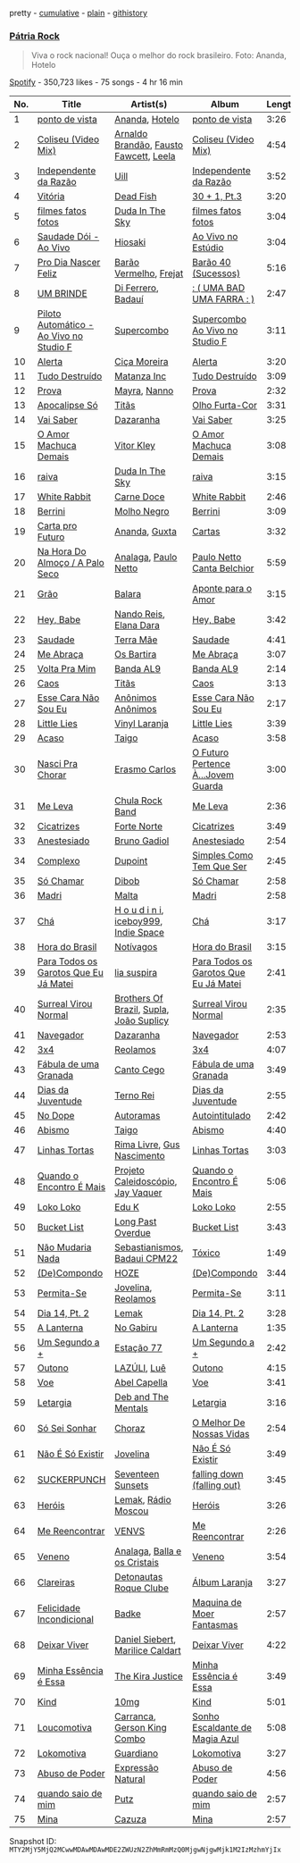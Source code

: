pretty - [cumulative](/playlists/cumulative/37i9dQZF1DX2nd8BSnFnzT.md) - [plain](/playlists/plain/37i9dQZF1DX2nd8BSnFnzT) - [githistory](https://github.githistory.xyz/mackorone/spotify-playlist-archive/blob/main/playlists/plain/37i9dQZF1DX2nd8BSnFnzT)

### [Pátria Rock](https://open.spotify.com/playlist/37i9dQZF1DX2nd8BSnFnzT)

> Viva o rock nacional! Ouça o melhor do rock brasileiro\. Foto: Ananda, Hotelo

[Spotify](https://open.spotify.com/user/spotify) - 350,723 likes - 75 songs - 4 hr 16 min

| No. | Title | Artist(s) | Album | Length |
|---|---|---|---|---|
| 1 | [ponto de vista](https://open.spotify.com/track/0NfqR1Kf2opCwXPaNVouRY) | [Ananda](https://open.spotify.com/artist/2TqXAXuNUnnzzCTuAs5DX5), [Hotelo](https://open.spotify.com/artist/11LYUBREaqNaJcruqe26lH) | [ponto de vista](https://open.spotify.com/album/0nD3dR5hkxS3g1DyCATB9U) | 3:26 |
| 2 | [Coliseu \(Video Mix\)](https://open.spotify.com/track/3uND74WMJKkkHVrtCvSrb5) | [Arnaldo Brandão](https://open.spotify.com/artist/31tPxXZRs26Tcw8o4xYclY), [Fausto Fawcett](https://open.spotify.com/artist/5qlJRHM85YKmfOdD1fNe2O), [Leela](https://open.spotify.com/artist/11irmEzISytQwB3G8uhC5E) | [Coliseu \(Video Mix\)](https://open.spotify.com/album/3vcJVRGUpB5slAtA3A3cKy) | 4:54 |
| 3 | [Independente da Razão](https://open.spotify.com/track/5erOum9abFhuRW9YCwuOPj) | [Uill](https://open.spotify.com/artist/6pO2XYME0r2OPJ6Z5PMruj) | [Independente da Razão](https://open.spotify.com/album/2ovuSZfZRELsEwD2FT52iS) | 3:52 |
| 4 | [Vitória](https://open.spotify.com/track/2uRlVcj6AjZKAMP2Gc1xpj) | [Dead Fish](https://open.spotify.com/artist/7Lvg39k5XgXevGR767ikYI) | [30 + 1, Pt.3](https://open.spotify.com/album/13x5PRkYrO2vLrTntH0Jkh) | 3:20 |
| 5 | [filmes fatos fotos](https://open.spotify.com/track/5EcBZmnE3VUhqES2HdNtwv) | [Duda In The Sky](https://open.spotify.com/artist/7JMMxGGAQVHUU3KAGHVUFu) | [filmes fatos fotos](https://open.spotify.com/album/1UepRjCZjyoz4PWNmZbEP1) | 3:04 |
| 6 | [Saudade Dói \- Ao Vivo](https://open.spotify.com/track/5jzAFg9kFigSq8afOJlNFE) | [Hiosaki](https://open.spotify.com/artist/7wYvRV1aFfU9UlGDxoZQFY) | [Ao Vivo no Estúdio](https://open.spotify.com/album/3BRJUhDcvOtQgpmiuDOVDQ) | 3:04 |
| 7 | [Pro Dia Nascer Feliz](https://open.spotify.com/track/2eS2ehUejP0cvXId8hRPNN) | [Barão Vermelho](https://open.spotify.com/artist/5zq0SGWxrmzpTSXkBEQzMj), [Frejat](https://open.spotify.com/artist/3WVjDclrbHsxjxhiOqHdnw) | [Barão 40 \(Sucessos\)](https://open.spotify.com/album/1hY5slKrrcJ3WsQ6IF3rCm) | 5:16 |
| 8 | [UM BRINDE](https://open.spotify.com/track/31QQG8R4qmLQjIDoguBCzZ) | [Di Ferrero](https://open.spotify.com/artist/2aimTInXI8IgnUeEwu25mB), [Badauí](https://open.spotify.com/artist/0LrCKlBX9FiDmCjs3epwCb) | [: \( UMA BAD UMA FARRA : \)](https://open.spotify.com/album/4LOdX7PgbZyzNRq7uRolv6) | 2:47 |
| 9 | [Piloto Automático \- Ao Vivo no Studio F](https://open.spotify.com/track/2jaF9qxuI3hqvfH3xKlQcu) | [Supercombo](https://open.spotify.com/artist/73HkjgziMO6I83vFOS8mo1) | [Supercombo Ao Vivo no Studio F](https://open.spotify.com/album/3DnxGjjJhlvXuUgSkQpqvp) | 3:11 |
| 10 | [Alerta](https://open.spotify.com/track/4lnTk0oPt5GLSzwrs1mjAX) | [Ciça Moreira](https://open.spotify.com/artist/6d4FihzI3byHpea2O2SCJt) | [Alerta](https://open.spotify.com/album/60BEBdhWozkZlmna9QmwZS) | 3:20 |
| 11 | [Tudo Destruído](https://open.spotify.com/track/1EJ7ENX4o7pKn6w6R6HGxB) | [Matanza Inc](https://open.spotify.com/artist/7bk87UI7INqojGTxngyfhk) | [Tudo Destruído](https://open.spotify.com/album/4m8NyqdTP1zcSEKHZiHzVp) | 3:09 |
| 12 | [Prova](https://open.spotify.com/track/5VLsC6rl5IYGs0ZnEk1Cv8) | [Mayra](https://open.spotify.com/artist/3XSWVsSggcTo6Bv8pcDqnt), [Nanno](https://open.spotify.com/artist/4UnPlU7ZiB5msWRpEDYsP3) | [Prova](https://open.spotify.com/album/6RmjVpt4iAIBOh8apPlENU) | 2:32 |
| 13 | [Apocalipse Só](https://open.spotify.com/track/3QLs0Z5L9aXhbXAXLn5RUB) | [Titãs](https://open.spotify.com/artist/2euX7vCVnJy3TVEGfc0RCl) | [Olho Furta\-Cor](https://open.spotify.com/album/29dpVqKyiV7IHzaBdU2ZhK) | 3:31 |
| 14 | [Vai Saber](https://open.spotify.com/track/3saLejtlN4SwXdMsgraD81) | [Dazaranha](https://open.spotify.com/artist/5Tj3XpWt9Z17NR581kYPQY) | [Vai Saber](https://open.spotify.com/album/42ObjQ6VVIqs1NFSQ8vVeo) | 3:25 |
| 15 | [O Amor Machuca Demais](https://open.spotify.com/track/1b6M0tk69Qrcz8lxHpU82U) | [Vitor Kley](https://open.spotify.com/artist/4FGcERJWMg8ENOLixwF71U) | [O Amor Machuca Demais](https://open.spotify.com/album/2FVmfh4CBS9MnwDaXvBCwB) | 3:08 |
| 16 | [raiva](https://open.spotify.com/track/5ohmUHZRVYckbotO3zP30w) | [Duda In The Sky](https://open.spotify.com/artist/7JMMxGGAQVHUU3KAGHVUFu) | [raiva](https://open.spotify.com/album/3ahG4lLXnrvZjc9Sb89BP1) | 3:15 |
| 17 | [White Rabbit](https://open.spotify.com/track/54pB8OIuoBTo0zb7PnM562) | [Carne Doce](https://open.spotify.com/artist/01F64hXfIisZbwBf1VCwQT) | [White Rabbit](https://open.spotify.com/album/6CGbvVdgtohBklk6hpUOjr) | 2:46 |
| 18 | [Berrini](https://open.spotify.com/track/0qbgGOjkWnWrjBj91QPTsV) | [Molho Negro](https://open.spotify.com/artist/51aX6xmdT0iMI1FNCONTzR) | [Berrini](https://open.spotify.com/album/3Y8jVYw1s5O5bHSdzMrr7N) | 3:09 |
| 19 | [Carta pro Futuro](https://open.spotify.com/track/2Tq3XVQ3iWVVxX2hDZhNyn) | [Ananda](https://open.spotify.com/artist/2TqXAXuNUnnzzCTuAs5DX5), [Guxta](https://open.spotify.com/artist/3LutKkAZcYI7vS81R2yJjy) | [Cartas](https://open.spotify.com/album/1pBoUcfZM0WaiOlAEb7TRb) | 3:32 |
| 20 | [Na Hora Do Almoço / A Palo Seco](https://open.spotify.com/track/4Bvvp40pmZiwJjLrcNAqby) | [Analaga](https://open.spotify.com/artist/4LTPxLxjiT5pzYd5WZAR3v), [Paulo Netto](https://open.spotify.com/artist/6ebH5jdXkPZICrWB9Tq5gm) | [Paulo Netto Canta Belchior](https://open.spotify.com/album/6kzqkPyiNU1pejNpCLfMPp) | 5:59 |
| 21 | [Grão](https://open.spotify.com/track/6Q9qlZBRJlBEEaZkbDwsDa) | [Balara](https://open.spotify.com/artist/3jPnaM0ap5aM9xEe16hjgp) | [Aponte para o Amor](https://open.spotify.com/album/6L57HZXTfINznVAuKzC9DQ) | 3:15 |
| 22 | [Hey, Babe](https://open.spotify.com/track/1TUv8ap6Kr4ilS1nKBAH4l) | [Nando Reis](https://open.spotify.com/artist/7n1XMwvxPf10t4OX6h6Ufy), [Elana Dara](https://open.spotify.com/artist/4wh03gpwWgB5koOyZr8XxB) | [Hey, Babe](https://open.spotify.com/album/2EeHe5LaOe1diWalr9K4iT) | 3:42 |
| 23 | [Saudade](https://open.spotify.com/track/5bZtXjf3bO9OYt79JkV8oR) | [Terra Mãe](https://open.spotify.com/artist/3w4NvViETYpiejNiMsHMRr) | [Saudade](https://open.spotify.com/album/1ZThEIe5A4k89IX6zZXrzu) | 4:41 |
| 24 | [Me Abraça](https://open.spotify.com/track/1e8JXEWfUfWXIMbf8enKOd) | [Os Bartira](https://open.spotify.com/artist/3xXG7d3Coe0jSFY5GNSm9w) | [Me Abraça](https://open.spotify.com/album/12K7FgfBnoMW5CnzH5CIRA) | 3:07 |
| 25 | [Volta Pra Mim](https://open.spotify.com/track/5WBGraMuV2Zb7mODUPSvRL) | [Banda AL9](https://open.spotify.com/artist/1IbLVq7OjqcArp3TkgfaOX) | [Banda AL9](https://open.spotify.com/album/5agyY1IhTHqDC42g8ww23g) | 2:14 |
| 26 | [Caos](https://open.spotify.com/track/5MJmQ49C7xzUo9wqZON1Gb) | [Titãs](https://open.spotify.com/artist/2euX7vCVnJy3TVEGfc0RCl) | [Caos](https://open.spotify.com/album/5h6gunYAsVRDcoLOHh7CI4) | 3:13 |
| 27 | [Esse Cara Não Sou Eu](https://open.spotify.com/track/7In1OiMVJnQM99n4hGhbkN) | [Anônimos Anônimos](https://open.spotify.com/artist/5UWDldtq4b6RU5vo554Xnc) | [Esse Cara Não Sou Eu](https://open.spotify.com/album/1lr1Ghu1rcRS1CbcKESLqm) | 2:17 |
| 28 | [Little Lies](https://open.spotify.com/track/6MNKLJJbFmSD5eIZ6tyTOB) | [Vinyl Laranja](https://open.spotify.com/artist/1LvWAKQ20drCAtoMXmbl71) | [Little Lies](https://open.spotify.com/album/3ito4x3nxnkTns1IEznIAN) | 3:39 |
| 29 | [Acaso](https://open.spotify.com/track/2wSLrkw84GBlAzyEGjnTih) | [Taigo](https://open.spotify.com/artist/0mS8emPKSszolKVZVR9fO8) | [Acaso](https://open.spotify.com/album/4bjYx9mngwSOXVRNXpZzT9) | 3:58 |
| 30 | [Nasci Pra Chorar](https://open.spotify.com/track/2ic5BZuPlp4HLH8JOlTqwS) | [Erasmo Carlos](https://open.spotify.com/artist/6cHQUDAPGKRE2NbVjBlOcz) | [O Futuro Pertence À...Jovem Guarda](https://open.spotify.com/album/6tmMkqINb8TkUxyxwtqSwb) | 3:00 |
| 31 | [Me Leva](https://open.spotify.com/track/68MYCFMYcrYDxrjcspj0C7) | [Chula Rock Band](https://open.spotify.com/artist/3BAlYFunKDeXI5FeTzhIUg) | [Me Leva](https://open.spotify.com/album/33gv5MklLKldDaGCDcB1zx) | 2:36 |
| 32 | [Cicatrizes](https://open.spotify.com/track/24I2J5wbWmy25ftfgsOLGh) | [Forte Norte](https://open.spotify.com/artist/5BnsBwbTCpt3f37fQerMux) | [Cicatrizes](https://open.spotify.com/album/1KuS8PL0K7I22EXIvOw29n) | 3:49 |
| 33 | [Anestesiado](https://open.spotify.com/track/148IPSNoDbIEVdfwIIsxHx) | [Bruno Gadiol](https://open.spotify.com/artist/0UlEgLbUMrAuiWGptQzCJ3) | [Anestesiado](https://open.spotify.com/album/4o3Aga2Oc5GbQNNE6dJySZ) | 2:54 |
| 34 | [Complexo](https://open.spotify.com/track/2u3a7VO5uB9xQlycZj1FOh) | [Dupoint](https://open.spotify.com/artist/54GML44bZteHh8aoqc644G) | [Simples Como Tem Que Ser](https://open.spotify.com/album/0WkYLnLlNroMfXDltInQJb) | 2:45 |
| 35 | [Só Chamar](https://open.spotify.com/track/67XJR4zyKkmq79mqgiPaBP) | [Dibob](https://open.spotify.com/artist/5unSnRQbVY6bEHkfNfgX5R) | [Só Chamar](https://open.spotify.com/album/5muZEDqjv0fVSY3e2ZeV96) | 2:58 |
| 36 | [Madri](https://open.spotify.com/track/5TZB7FD8GDhzd9qS8BK4B3) | [Malta](https://open.spotify.com/artist/17NbypXXnsLwf15wqq32IG) | [Madri](https://open.spotify.com/album/01Kqulu74DLpLs7NVW8L80) | 2:58 |
| 37 | [Chá](https://open.spotify.com/track/4GaUS9fESqZsMdk7aqnexu) | [H o u d i n i](https://open.spotify.com/artist/2xysuV21VYh93dle4QZq7T), [iceboy999](https://open.spotify.com/artist/1PK0jb0W4nrxZItuuCUwXK), [Indie Space](https://open.spotify.com/artist/0W1Rb8JlinMAExLtluwWxr) | [Chá](https://open.spotify.com/album/4gSJ0HsE10n2Ci2nDfg9kg) | 3:17 |
| 38 | [Hora do Brasil](https://open.spotify.com/track/1oFIcBntvDjPU1tZ0yNYIN) | [Notívagos](https://open.spotify.com/artist/0llzGPxlorxbuUUwg04Emr) | [Hora do Brasil](https://open.spotify.com/album/73UFcMw5mHNqu682gX6vqx) | 3:15 |
| 39 | [Para Todos os Garotos Que Eu Já Matei](https://open.spotify.com/track/6lgVeRqNEqBRsdQr8MKW7P) | [lia suspira](https://open.spotify.com/artist/1dcS0XcfidYHAYJ5zGUMvr) | [Para Todos os Garotos Que Eu Já Matei](https://open.spotify.com/album/0Q8jEA0Z3dJDJDIBbibA2Q) | 2:41 |
| 40 | [Surreal Virou Normal](https://open.spotify.com/track/6Gr9FShs2iESYZQYYmpaj4) | [Brothers Of Brazil](https://open.spotify.com/artist/0QqgRMoOctM3qIx10yttX6), [Supla](https://open.spotify.com/artist/7F0xfkXz1ucZLGi6ktLelR), [João Suplicy](https://open.spotify.com/artist/3JHPlT7Y0cMwVaEeaeZdiq) | [Surreal Virou Normal](https://open.spotify.com/album/0a00Z3Hsiiyth9m6DJ7K58) | 2:35 |
| 41 | [Navegador](https://open.spotify.com/track/4wFWxZHE1vosfLgLeACN1D) | [Dazaranha](https://open.spotify.com/artist/5Tj3XpWt9Z17NR581kYPQY) | [Navegador](https://open.spotify.com/album/7q4llfL8SITrKE6vTzO463) | 2:53 |
| 42 | [3x4](https://open.spotify.com/track/1yJoc6Njyss9p4dV3uVVqB) | [Reolamos](https://open.spotify.com/artist/00fzvFKe5X1o9J6sIQwFxq) | [3x4](https://open.spotify.com/album/0RLW1QCz5QJf7TsbTBpbtW) | 4:07 |
| 43 | [Fábula de uma Granada](https://open.spotify.com/track/4OdsxenDbioHIBtVH0jNow) | [Canto Cego](https://open.spotify.com/artist/6QTbpmAmWmgLk7O1cZlXin) | [Fábula de uma Granada](https://open.spotify.com/album/3TX34giAZUWsHL3rQOMPtK) | 3:49 |
| 44 | [Dias da Juventude](https://open.spotify.com/track/64h7945jIYmp90J9OTNMHN) | [Terno Rei](https://open.spotify.com/artist/7c8kQb9AUntvapfnuC3IhF) | [Dias da Juventude](https://open.spotify.com/album/2Mw5D7bDq20kHVHawd2ovC) | 2:55 |
| 45 | [No Dope](https://open.spotify.com/track/6hK9ZwfGFXChenmoRMA3QO) | [Autoramas](https://open.spotify.com/artist/6IwPtS5L4cV9yCB66mhheZ) | [Autointitulado](https://open.spotify.com/album/11vCaFZctm7B0iZZHWF1gq) | 2:42 |
| 46 | [Abismo](https://open.spotify.com/track/1tn7xftRY7vRGqElMEJaE0) | [Taigo](https://open.spotify.com/artist/0mS8emPKSszolKVZVR9fO8) | [Abismo](https://open.spotify.com/album/4slCnOvaFhfeo0Qy3AZEMt) | 4:40 |
| 47 | [Linhas Tortas](https://open.spotify.com/track/1qjYklU5mEi4HEsTZ76hJ5) | [Rima Livre](https://open.spotify.com/artist/7n46rJt7U9xXm5bZ9siy6h), [Gus Nascimento](https://open.spotify.com/artist/2WeX0MjSzcLnqnZbbskV9q) | [Linhas Tortas](https://open.spotify.com/album/19R6WFL5S185IDKDVFBBqh) | 3:03 |
| 48 | [Quando o Encontro É Mais](https://open.spotify.com/track/5QA7rwtAFT2VsLwxhvS158) | [Projeto Caleidoscópio](https://open.spotify.com/artist/63RsGHmdmM2k3d9jtnMFEW), [Jay Vaquer](https://open.spotify.com/artist/7LSLnoj6uCCnE2TJ1G6kvw) | [Quando o Encontro É Mais](https://open.spotify.com/album/4UHW7w22v7Za7oCU5Quooq) | 5:06 |
| 49 | [Loko Loko](https://open.spotify.com/track/0RfgvHqnKmK24eGTc94pWy) | [Edu K](https://open.spotify.com/artist/5EAKL3hlm7BXhUTUibDIUK) | [Loko Loko](https://open.spotify.com/album/6EspF4BzCcTvYeSJvgJFjY) | 2:55 |
| 50 | [Bucket List](https://open.spotify.com/track/3PK0Lww2PbK9K808Pd3vJx) | [Long Past Overdue](https://open.spotify.com/artist/0epGwikvhwBH94d18WBMgb) | [Bucket List](https://open.spotify.com/album/0n1EoMUN7d1ZrNvAjQIvH0) | 3:43 |
| 51 | [Não Mudaria Nada](https://open.spotify.com/track/3HhI8XjrNpiwW9aYjtqLjO) | [Sebastianismos](https://open.spotify.com/artist/2L5ae8GHw7eJ0u4f331o4R), [Badaui CPM22](https://open.spotify.com/artist/3Qv5O95hn0ZxnBrshQCEZ5) | [Tóxico](https://open.spotify.com/album/2IhnZaDLX9MB5XTxwpVblS) | 1:49 |
| 52 | [\(De\)Compondo](https://open.spotify.com/track/4XoZgHircnTj5lssYHZuCH) | [HOZE](https://open.spotify.com/artist/2CIUcv8pXYRUuU4Z5IvelB) | [\(De\)Compondo](https://open.spotify.com/album/3Q4UvfGokdFcKVxtRA24xn) | 3:44 |
| 53 | [Permita\-Se](https://open.spotify.com/track/0TulXMy4nmEKaSIHOyKTtL) | [Jovelina](https://open.spotify.com/artist/3rP3sEmSvjXrlZzcujVzEY), [Reolamos](https://open.spotify.com/artist/00fzvFKe5X1o9J6sIQwFxq) | [Permita\-Se](https://open.spotify.com/album/47SsyEFkXO3mBEYHPkmsl2) | 3:11 |
| 54 | [Dia 14, Pt\. 2](https://open.spotify.com/track/6PYmytp7n49OwoC6T2gsuj) | [Lemak](https://open.spotify.com/artist/1DCcKAbUBRbTURZ6x8A7qx) | [Dia 14, Pt\. 2](https://open.spotify.com/album/597wL7HG0FMUntbLLM9ZGp) | 3:28 |
| 55 | [A Lanterna](https://open.spotify.com/track/61xLUyCTm7FVbzQUO7ihg6) | [No Gabiru](https://open.spotify.com/artist/7ohOiUqAS7HaDCUxK01Oty) | [A Lanterna](https://open.spotify.com/album/2wv7RXiKwdUu4si362Dj3P) | 1:35 |
| 56 | [Um Segundo a +](https://open.spotify.com/track/73JqxNvW3ZHv2TcTI1kh6q) | [Estação 77](https://open.spotify.com/artist/3upWS8cr9YTI656ZTuwUem) | [Um Segundo a +](https://open.spotify.com/album/6eNgn576a5qQmsMMGXssL2) | 2:42 |
| 57 | [Outono](https://open.spotify.com/track/0oD08rD3TriDPXQYFOISKt) | [LAZÚLI](https://open.spotify.com/artist/5IilR9x7kwVvC9MkAnprVP), [Luê](https://open.spotify.com/artist/38i2aXHzKEjmiKRH20Wlgj) | [Outono](https://open.spotify.com/album/4cm6Omv3PJEVPQmQmjrNfz) | 4:15 |
| 58 | [Voe](https://open.spotify.com/track/4auuWHV7lGdaYLRrCACoeT) | [Abel Capella](https://open.spotify.com/artist/6sC9qbOTdfboHJIWQF3lkw) | [Voe](https://open.spotify.com/album/7fdN4LLQLWYveuG4Mrcalp) | 3:41 |
| 59 | [Letargia](https://open.spotify.com/track/3mHsHbu0pBObm4PIO2etwK) | [Deb and The Mentals](https://open.spotify.com/artist/3adFOhZcvNnHWUSe7YwYvf) | [Letargia](https://open.spotify.com/album/3VXvMsoLDtXaGsq4JcwRlR) | 3:16 |
| 60 | [Só Sei Sonhar](https://open.spotify.com/track/7BXnoQfWd5o1r9FpR2CWFJ) | [Choraz](https://open.spotify.com/artist/2DRAfmuc82dxMgHmkKaBGg) | [O Melhor De Nossas Vidas](https://open.spotify.com/album/1fH5R79UA8H7gSGHko4ayZ) | 2:54 |
| 61 | [Não É Só Existir](https://open.spotify.com/track/2yqqf8Xa2oEPnRemRS5jsD) | [Jovelina](https://open.spotify.com/artist/3rP3sEmSvjXrlZzcujVzEY) | [Não É Só Existir](https://open.spotify.com/album/5o4HjtKdN8PXhdfMAJOFcn) | 3:49 |
| 62 | [SUCKERPUNCH](https://open.spotify.com/track/2rQHFSh3RDxjgAPv5Iiv8M) | [Seventeen Sunsets](https://open.spotify.com/artist/6AcY1a52SmTceyc9D5THcT) | [falling down \(falling out\)](https://open.spotify.com/album/5ngaI9j92OqREwOl6QglzT) | 3:45 |
| 63 | [Heróis](https://open.spotify.com/track/01OpgNtN21P2nqUMTkRwN0) | [Lemak](https://open.spotify.com/artist/1DCcKAbUBRbTURZ6x8A7qx), [Rádio Moscou](https://open.spotify.com/artist/31VICQtQGiuRd39wIJTHPH) | [Heróis](https://open.spotify.com/album/1zruPtXvZdq143cxRar34i) | 3:26 |
| 64 | [Me Reencontrar](https://open.spotify.com/track/3wh1nOURrx9LhDZMTk1xiA) | [VENVS](https://open.spotify.com/artist/2ocUyV60vAnpvfuqszD3XG) | [Me Reencontrar](https://open.spotify.com/album/5nWYamBHJfYJ0BXXBKhszD) | 2:26 |
| 65 | [Veneno](https://open.spotify.com/track/5JcRGsmaV5nBVp3TiyqdlO) | [Analaga](https://open.spotify.com/artist/4LTPxLxjiT5pzYd5WZAR3v), [Balla e os Cristais](https://open.spotify.com/artist/3FGzyFpLecpQSUzx46x6h0) | [Veneno](https://open.spotify.com/album/5X6ItCVdeZvBugR9j0P8GM) | 3:54 |
| 66 | [Clareiras](https://open.spotify.com/track/3XHQg2a9HX7S7IKV6onG9A) | [Detonautas Roque Clube](https://open.spotify.com/artist/5AlUDdksfPP7l4Qm22MJA9) | [Álbum Laranja](https://open.spotify.com/album/7G30oNPOHYPSGe2Fb9L7PB) | 3:27 |
| 67 | [Felicidade Incondicional](https://open.spotify.com/track/4Z8rC1M3Nlx0vBU9APoXCl) | [Badke](https://open.spotify.com/artist/685NLh885gHlnqYavNxEYB) | [Maquina de Moer Fantasmas](https://open.spotify.com/album/3wEOHIUp6qIZP5hC3N9jyj) | 2:57 |
| 68 | [Deixar Viver](https://open.spotify.com/track/62mO6x70dol2LOiTGR8GvK) | [Daniel Siebert](https://open.spotify.com/artist/1FXr5LmmIsKw0CvMP9OgR4), [Marilice Caldart](https://open.spotify.com/artist/1880UjmsktmnsggwPbpC4Y) | [Deixar Viver](https://open.spotify.com/album/38lIRym65wLQtPHIN5Z9lO) | 4:22 |
| 69 | [Minha Essência é Essa](https://open.spotify.com/track/1nfY3lPdBRWKpcUD0IIes8) | [The Kira Justice](https://open.spotify.com/artist/0h00Bh6AN0E9SOnMVInpcN) | [Minha Essência é Essa](https://open.spotify.com/album/7BhRjF9uhRpzx6qgpXVeRm) | 3:49 |
| 70 | [Kind](https://open.spotify.com/track/5knlppPUmTNFVkTul5EjnI) | [10mg](https://open.spotify.com/artist/6QjMOUyw2ZgPM5mIB61PF6) | [Kind](https://open.spotify.com/album/3EmC0PchFOT5eRyXIvy8N2) | 5:01 |
| 71 | [Loucomotiva](https://open.spotify.com/track/0yTGD2iMd3KUUmqg5QjUAo) | [Carranca](https://open.spotify.com/artist/5Bcf6iX36RZxTbud6uAY8Y), [Gerson King Combo](https://open.spotify.com/artist/3CSl34BLWfN5YQrmjtfQ9j) | [Sonho Escaldante de Magia Azul](https://open.spotify.com/album/1Wrxh1nyH4GXVQQvoITL8d) | 5:08 |
| 72 | [Lokomotiva](https://open.spotify.com/track/05DhuwsPHee1zlLGW503px) | [Guardiano](https://open.spotify.com/artist/6WSMjme2NEP1NtPiq1Vbrq) | [Lokomotiva](https://open.spotify.com/album/6HGbCFNeH3fcX7Vrse9vXG) | 3:27 |
| 73 | [Abuso de Poder](https://open.spotify.com/track/3D36cD2XCe20jJgUb7NgH6) | [Expressão Natural](https://open.spotify.com/artist/6juomSRQSBzAbY4zQARLcM) | [Abuso de Poder](https://open.spotify.com/album/2OaWVGoV0DUMOcvPLVy8V6) | 4:56 |
| 74 | [quando saio de mim](https://open.spotify.com/track/0hOuuzrPqTTCAlKZIprcGf) | [Putz](https://open.spotify.com/artist/56HkciUnJHwVdl5yNQpIeb) | [quando saio de mim](https://open.spotify.com/album/4R9lTGeQuoDnhKxTRcHWod) | 2:57 |
| 75 | [Mina](https://open.spotify.com/track/4YeJk4DpwDJmUIblg5uIMf) | [Cazuza](https://open.spotify.com/artist/1PwOU6fFbmaGkK3wkbb8fU) | [Mina](https://open.spotify.com/album/3b37659m8j3fvRca3zrjAX) | 2:57 |

Snapshot ID: `MTY2MjY5MjQ2MCwwMDAwMDAwMDE2ZWUzN2ZhMmRmMzQ0MjgwNjgwMjk1M2IzMzhmYjIx`
